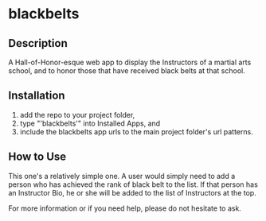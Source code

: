 # blackbelts
## Description
A Hall-of-Honor-esque web app to display the Instructors of a martial arts school,
and to honor those that have received black belts at that school.

## Installation
1. add the repo to your project folder,
2. type "'blackbelts'" into Installed Apps, and
3. include the blackbelts app urls to the main project folder's url patterns.

## How to Use
This one's a relatively simple one. A user would simply need to add a person who has achieved the rank of black belt to the list. If that person has an Instructor Bio, he or she will be added to the list of Instructors at the top.

For more information or if you need help, please do not hesitate to ask.

